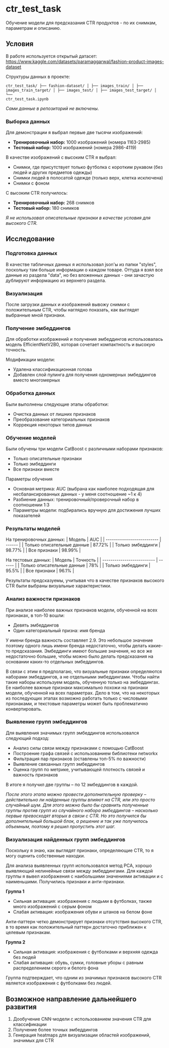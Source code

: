 # ctr_test_task
Обучение модели для предсказания CTR продуктов - по их снимкам, параметрам и описанию.

## Условия

В работе используется открытый датасет: https://www.kaggle.com/datasets/paramaggarwal/fashion-product-images-dataset

Структуры данных в проекте:

<code>ctr_test_task/
├── fashion-dataset/
│   ├── images_train/
│   ├── images_train_target/
│   ├── images_test/
│   ├── images_test_target/
│   └── ctr_test_task.ipynb
</code>

<i>Сами данные в репозиторий не включены.</i>

### Выборка данных
Для демонстрации я выбрал первые две тысячи изображений:
- <b>Тренировочный набор:</b> 1000 изображений (номера 1163-2985)
- <b>Тестовый набор:</b> 1000 изображений (номера 2986-4119)

В качестве изображений с высоким CTR я выбрал:
- Снимки, где присутствует только футболка с коротким рукавом (без людей и других предметов одежды)
- Снимки людей в полосатой одежде (только верх, клетка исключена)
- Снимки с фоном

С высоким CTR получилось:
- <b>Тренировочный набор:</b> 268 снимков
- <b>Тестовый набор:</b> 180 снимков

<i>Я не использовал описательные признаки в качестве условия для высокого CTR.</i>

## Исследование

### Подготовка данных
В качестве табличных данных я использовал json'ы из папки "styles", поскольку там больше информации о каждом товаре. Оттуда я взял все данные из раздела "data", но без вложенных данных - они зачастую дублируют информацию из верхнего раздела.

### Визуализация
После загрузки данных и изображений вывожу снимки с положительным CTR, чтобы наглядно показать, как выглядят выбранные мной признаки.

### Получение эмбеддингов
Для обработки изображений и получения эмбеддингов использовалась модель EfficientNetV2B0, которая сочетает компактность и высокую точность.

Модификации модели:
- Удалена классификационная голова
- Добавлен слой пулинга для получения одномерных эмбеддингов вместо многомерных

### Обработка данных
Были выполнены следующие этапы обработки:
- Очистка данных от лишних признаков
- Преобразование категориальных признаков
- Коррекция некоторых типов данных

### Обучение моделей
Были обучены три модели CatBoost с различными наборами признаков:
- Только описательные признаки
- Только эмбеддинги
- Все признаки вместе

Параметры обучения
- Основная метрика: AUC (выбрана как наиболее подходящая для несбалансированных данных - у меня соотношение ~1 к 4)
- Разбиение данных: тренировочный/проверочный набор в соотношении 1:3
- Параметры модели: подбирались вручную для достижения лучших показателей

### Результаты моделей
На тренировочных данных:
| Модель | AUC |
| -------------------------- | ------ |
| Только описательные данные | 87.72% |
| Только эмбеддинги | 98.77% |
| Все признаки | 98.99% |

На тестовых данных:
| Модель | Точность |
| -------------------------- | ------ |
| Только описательные данные | 78% |
| Только эмбеддинги | 95.5% |
| Все признаки | 96.1% |

Результаты предсказуемы, учитывая что в качестве признаков высокого CTR были выбраны визуальные характеристики.

### Анализ важности признаков

При анализе наиболее важных признаков модели, обученной на всех признаках, в топ-10 вошли:
- Девять эмбеддингов
- Один категориальный призна: имя бренда

У имени бренда важность составляет 2.9. Это небольшое значение поэтому одного лишь имени бренда недостаточно, чтобы делать какие-то предсказания.
Эмбеддинги имеют большие значения, но все же недостаточно большие, чтобы можно было делать предсказания на основании каких-то отдельных эмбеддингов.

В связи с этим я предполагаю, что визуальные признаки определяются наборами эмбеддингов, а не отдельными эмбеддингами.
Чтобы найти такие наборы используем модель, обученную только на эмбеддингах. Ее наиболее важные признаки максимально похожи на признаки модели, обученной на всех параметрах. Дело в том, что на некоторых из последующих этапах возможно работать только с числовыми признаками, и текстовые параметры может быть проблематично конвертировать.

### Выявление групп эмбеддингов

Для выявления значимых групп эмбеддингов использовался следующий подход:
- Анализ силы связи между признаками с помощью CatBoost
- Построение графа связей с использованием библиотеки networkx
- Фильтрация пар признаков (оставлены топ-5% по важности)
- Выявление связанных групп эмбеддингов
- Оценка групп по метрике, учитывающей плотность связей и важность признаков

В итоге я получил две группы – по 12 эмбеддингов в каждой.

<i>После этого этапа можно провести дополнительную проверку – действительно ли найденные группы влияют на CTR, или это просто случайный шум. Для этого можно было бы сравнить полученные группы против групп из случайного набора эмбеддингов – насколько первые превосходят вторых в связи с CTR. Но это получился бы дополнительный большой блок, а решение и так уже получилось объемным, поэтому я решил пропустить этот шаг.</i>

### Визуализация найденных групп эмбеддингов

Поскольку я знаю, как выглядят признаки, определяющие CTR, то я могу оценить собственные находки.

Для анализа выявленных групп использовался метод PCA, хорошо выявляющий нелинейные связи между эмбеддингами. Для каждой группы я вывел изображения с наибольшими значениями активации и с наименьшими. Получились признаки и анти-признаки.

<b>Группа 1</b>
- Сильная активация: изображения с людьми в футболках, также много изображений с серым фоном
- Слабая активация: изображения обуви и штанов на белом фоне

Анти-паттерн четко демонстрирует признаки отсутствия высокого CTR, в то время как положительный паттерн достаточно приближен к целевым признакам.

<b>Группа 2</b>
- Сильная активация: изображения с футболками и верхняя одежда без людей
- Слабая активация: обувь, сумки, головные уборы с равным распределением серого и белого фона

Группа подтверждает, что одним из значимых признаков высокого CTR является изображения с футболками без людей.

## Возможное направление дальнейшего развития
1. Дообучение CNN-модели с использованием значения CTR для классификации
2. Получение более точных эмбеддингов
3. Генерация heatmaps для визуализации областей изображений, значимых для CTR
